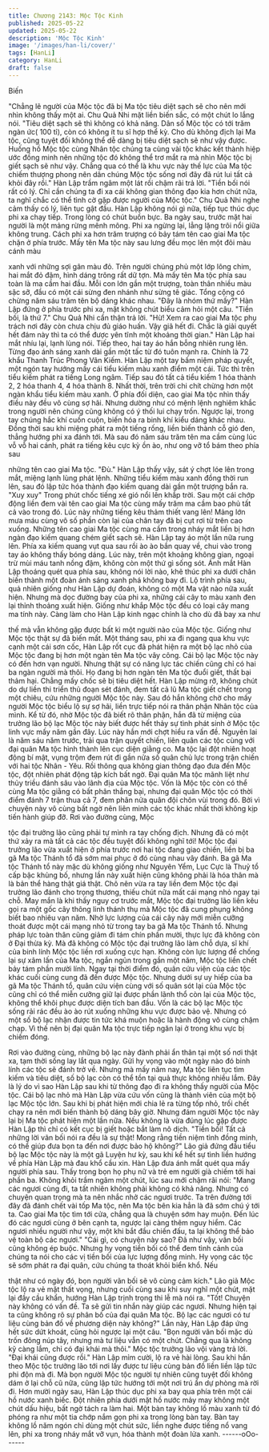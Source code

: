 ```yaml
---
title: Chương 2143: Mộc Tộc Kinh
published: 2025-05-22
updated: 2025-05-22
description: 'Mộc Tộc Kinh'
image: '/images/han-li/cover/'
tags: [HanLi]
category: HanLi
draft: false
---
```


Biến

"Chẳng lẽ người của Mộc tộc đã bị Ma tộc tiêu diệt sạch sẽ cho
nên mới nhìn không thấy một ai. Chu Quả Nhi mặt liền biến sắc,
có một chút lo lắng nói.
"Tiêu diệt sạch sẽ thì không có khả năng. Dân số Mộc tộc có tới
trăm ngàn ức( 100 tỉ), còn có không ít tu sĩ hợp thể kỳ. Cho dù
không địch lại Ma tộc, cũng tuyệt đối không thể dễ dàng bị tiêu
diệt sạch sẽ như vậy được. Huống hồ Mộc tộc cùng Nhân tộc
chúng ta cùng vài tộc khác kết thành hiệp ước đồng minh nên
những tộc đó không thể trơ mắt ra mà nhìn Mộc tộc bị giết sạch
sẽ như vậy. Chẳng qua có thể là khu vực này thế lực của Ma tộc
chiếm thượng phong nên dân chúng Mộc tộc sống nơi đây đã rút
lui tất cả khỏi đây rồi." Hàn Lập trầm ngâm một lát rồi chậm rãi trả
lời.
"Tiền bối nói rất có lý. Chỉ cần chúng ta đi xa cái không gian thông
đạo kia hơn chút nữa, ta nghĩ chắc có thể tình cờ gặp được
người của Mộc tộc." Chu Quả Nhi nghe cảm thấy có lý, liên tục
gật đầu.
Hàn Lập không nói gì nữa, tiếp tục thúc dục phi xa chạy tiếp.
Trong lòng có chút buồn bực.
Ba ngày sau, trước mặt hai người là một mảng rừng mênh mông.
Phi xa ngừng lại, lẳng lặng trôi nổi giữa không trung.
Cách phi xa hơn trăm trượng có bảy tám tên cao giai Ma tộc chặn
ở phía trước.
Mấy tên Ma tộc này sau lưng đều mọc lên một đôi màu cánh màu

xanh với những sợi gân màu đỏ. Trên người chúng phủ một lớp
lông chim, hai mắt đỏ đậm, hình dáng trông rất dữ tợn.
Mà mấy tên Ma tộc phía sau toàn là ma cầm hai đầu. Mỗi con lớn
gần một trượng, toàn thân nhiều màu sặc sỡ, đầu có một cái sừng
đen nhánh như sừng tê giác. Tổng cộng có chừng năm sáu trăm
tên bộ dáng khác nhau.
"Đây là nhóm thứ mấy?" Hàn Lập đứng ở phía trước phi xa, mặt
không chút biểu cảm hỏi một câu.
"Tiền bối, là thứ 7." Chu Quả Nhi cẩn thận trả lời.
"Hừ! Xem ra cao giai Ma tộc phụ trách nơi đây còn chưa chịu đủ
giáo huấn. Vậy giã hết đi. Chắc là giải quyết hết đám này thì ta có
thể được yên tĩnh một khoảng thời gian." Hàn Lập hai mắt nhíu
lại, lạnh lùng nói.
Tiếp theo, hai tay áo hắn bỗng nhiên rung lên. Từng đạo ánh sáng
xanh dài gần một tấc từ đó tuôn mạnh ra. Chính là 72 khẩu Thanh
Trúc Phong Vân Kiếm.
Hàn Lập một tay bấm niệm pháp quyết, một ngón tay hướng mấy
cái tiểu kiếm màu xanh điểm một cái.
Tức thì trên tiểu kiếm phát ra tiếng Long ngâm. Tiếp sau đó tất cả
tiểu kiếm 1 hóa thành 2, 2 hóa thanh 4, 4 hóa thành 8.
Nhất thời, trên trời chi chít chừng hơn một ngàn khẩu tiểu kiếm
màu xanh.
Ở phía đối diện, cao giai Ma tộc nhìn thấy điều này đều vô cùng
sợ hãi. Nhưng dường như có mệnh lệnh nghiêm khắc trong người
nên chúng cũng không có ý thối lui chạy trốn. Ngược lại, trong tay
chúng hắc khí cuồn cuộn, biến hóa ra binh khí kiểu dáng khác
nhau. Đồng thời sau khi miệng phát ra một tiếng rống, liền biến
thành cỗ gió đen, thẳng hướng phi xa đánh tới.
Mà sau đó năm sáu trăm tên ma cầm cùng lúc vỗ vỗ hai cánh,
phát ra tiếng kêu cực kỳ ồn ào, như ong vỡ tổ bám theo phía sau

những tên cao giai Ma tộc.
"Đù."
Hàn Lập thấy vậy, sát ý chợt lóe lên trong mắt, miệng lạnh lùng
phát lệnh.
Những tiểu kiếm màu xanh đồng thời run lên, sau đó lập tức hóa
thành đạo kiếm quang dài gần một trượng bắn ra.
"Xuy xuy" Trong phút chốc tiếng xé gió nổi lên khắp trời. Sau một
cái chớp động liền đem vài tên cao giai Ma tộc cùng mấy trăm ma
cầm bao phủ tất cả vào trong đó.
Lúc này những tiếng kêu thảm thiết vang lên!
Mảng lớn mưa máu cùng vô số phần còn lại của chân tay đã bị
cụt rơi từ trên cao xuống. Những tên cao giai Ma tộc cùng ma
cầm trong nháy mắt liền bị hơn ngàn đạo kiếm quang chém giết
sạch sẽ.
Hàn Lập tay áo một lần nữa rung lên. Phía xa kiếm quang vụt qua
sau rồi ào ào bắn quay về, chui vào trong tay áo không thấy bóng
dáng.
Lúc này, trên một khoảng không gian, ngoại trừ mùi máu tanh
nồng đậm, không còn một thứ gì sống sót.
Ánh mắt Hàn Lập thoáng quét qua phía sau, không nói lời nào,
khẽ thúc phi xa dưới chân biến thành một đoàn ánh sáng xanh
phá không bay đi.
Lộ trình phía sau, quả nhiên giống như Hàn Lập dự đoán, không
có một Ma vật nào nữa xuất hiện.
Nhưng mà dọc đường bay của phi xa, những cái cây to màu xanh
đen lại thỉnh thoảng xuất hiện. Giống như khắp Mộc tộc đều có
loại cây mang ma tính này.
Càng làm cho Hàn Lập kinh ngạc chính là cho dù đã bay xa như

thế mà vẫn không gặp được bất kì một người nào của Mộc tộc.
Giống như Mộc tộc thật sự đã biến mất.
Một tháng sau, phi xa đi ngang qua khu vực cạnh một cái sơn
cốc, Hàn Lập rốt cục đã phát hiện ra một bộ lạc nhỏ của Mộc tộc
đang bị hơn một ngàn tên Ma tộc vây công.
Cái bộ lạc Mộc tộc này có đến hơn vạn người. Nhưng thật sự có
năng lực tác chiến cũng chỉ có hai ba ngàn người mà thôi. Họ
đang bị hơn ngàn tên Ma tộc đuổi giết, thất bại thảm hại. Chẳng
mấy chốc sẽ bị tiêu diệt hết.
Hàn Lập mừng rỡ, không chút do dự liền thi triển thủ đoạn sét
đánh, đem tất cả lũ Ma tộc giết chết trong một chiêu, cứu những
người Mộc tộc này.
Sau đó hắn không chờ cho mấy người Mộc tộc biểu lộ sự sợ hãi,
liền trực tiếp nói ra thân phận Nhân tộc của mình.
Kể từ đó, nhờ Mộc tộc đã biết rõ thân phận, hắn đã từ miệng của
trưởng lão bộ lạc Mộc tộc này biết được hết thảy sự tình phát sinh
ở Mộc tộc linh vực mấy năm gần đây. Lúc này hắn mới chợt hiểu
ra vấn đề.
Nguyên lai là năm sáu năm trước, trải qua trận quyết chiến, liên
quân các tộc cùng với đại quân Ma tộc hình thành lên cục diện
giằng co.
Ma tộc lại đột nhiên hoạt động bí mật, vụng trộm đem rút đi gần
nửa số quân chủ lực trong trận chiến với hai tộc Nhân - Yêu. Rồi
thông qua không gian thông đạo đưa đến Mộc tộc, đột nhiên phát
động tập kích bất ngờ.
Đại quân Ma tộc mãnh liệt như thủy triều đánh sâu vào lãnh địa
của Mộc tộc. Vốn là Mộc tộc còn có thể cùng Ma tộc giằng có bất
phân thắng bại, nhưng đại quân Mộc tộc có thời điểm đánh 7 trận
thua cả 7, đem phân nửa quân đội chôn vùi trong đó.
Bởi vì chuyện này vô cùng bất ngờ nên liên minh các tộc khác
nhất thời không kịp tiến hành giúp đỡ. Rơi vào đường cùng, Mộc

tộc đại trưởng lão cũng phải tự mình ra tay chống địch.
Nhưng đã có một thứ xảy ra mà tất cả các tộc đều tuyệt đối không
nghĩ tới!
Mộc tộc đại trưởng lão vừa xuất hiện ở phía trước nơi hai tộc
đang giao chiến, liền bị ba gã Ma tộc Thánh tổ đã sớm mai phục ở
đó cùng nhau vây đánh.
Ba gã Ma tộc Thánh tổ này mặc dù không giống như Nguyên
Yểm, Lục Cực là Thuỷ tổ cấp bậc khủng bố, nhưng lần này xuất
hiện cũng không phải là hóa thân mà là bản thể hàng thật giá thật.
Chõ nên vừa ra tay liền đem Mộc tộc đại trưởng lão đánh cho
trọng thương, thiếu chút nữa mất cái mạng nhỏ ngay tại chỗ.
May mắn là khi thấy nguy cơ trước mắt, Mộc tộc đại trưởng lão
liền kêu gọi ra một gốc cây thông linh thánh thụ mà Mộc tộc đã
cung phụng không biết bao nhiêu vạn năm. Nhờ lực lượng của cái
cây này mới miễn cưỡng thoát được một cái mạng nhỏ từ trong
tay ba gã Ma tộc Thánh tổ. Nhưng pháp lực toàn thân cũng giảm
đi tám chín phần mười, thực lực đã không còn ở Đại thừa kỳ.
Mà đã không có Mộc tộc đại trưởng lão làm chỗ dựa, sĩ khí của
binh lính Mộc tộc liền rơi xuống cực hạn. Không còn lực lượng để
chống lại sự xâm lấn của Ma tộc, ngắn ngủn trong gần một năm,
Mộc tộc liền chết bảy tám phần mười lính.
Ngay tại thời điểm đó, quân cứu viện của các tộc khác cuối cùng
cung đã đến được Mộc tộc.
Nhưng dưới sự uy hiếp của ba gã Ma tộc Thánh tổ, quân cứu viện
cùng với số quân sót lại của Mộc tộc cũng chỉ có thể miễn cưỡng
giữ lại được phần lãnh thổ còn lại của Mộc tộc, không thể khôi
phục được diện tích ban đầu.
Vốn là các bộ lạc Mộc tộc sống rải rác đều ào ào rút xuống những
khu vực được bảo vệ. Nhưng có một số bộ lạc nhận được tin tức
khá muộn hoặc là hành động vô cùng chậm chạp. Vì thế nên bị
đại quân Ma tộc trực tiếp ngăn lại ở trong khu vực bị chiếm đóng.

Rơi vào đường cùng, những bộ lạc này đành phải ẩn thân tại một
số nơi thật xa, tạm thời sống lay lắt qua ngày. Gửi hy vọng vào
một ngày nào đó binh lính các tộc sẽ đánh trở về.
Nhưng mà mấy năm nay, Ma tộc liên tục tìm kiếm và tiêu diệt, số
bộ lạc còn có thể tồn tại quả thực không nhiều lắm.
Đây là lý do vì sao Hàn Lập sau khi từ thông đạo đi ra không thấy
người của Mộc tộc.
Cái bộ lạc nhỏ mà Hàn Lập vừa cứu vốn cũng là thành viên của
một bộ lạc Mộc tộc lớn. Sau khi bị phát hiện mới chia lẻ ra từng
tốp nhỏ, trối chết chạy ra nên mới biến thành bộ dáng bây giờ.
Nhưng đám người Mộc tộc này lại bị Ma tộc phát hiện một lần
nữa. Nếu không là vừa đúng lúc gặp được Hàn Lập thì chỉ có kết
cục bị giết hoặc bắt làm nô dịch.
"Tiền bối! Tất cả những lời vãn bối nói ra đều là sự thật! Mong
rằng tiền niệm tình đồng minh, có thể giúp đưa bọn ta đến nơi
được bảo hộ không?" Lão giả đứng đầu tiểu bộ lạc Mộc tộc này là
một gã Luyện hư kỳ, sau khi kể hết sự tình liền hướng về phía
Hàn Lập mà đau khổ cầu xin.
Hàn Lập đưa ánh mắt quét qua mấy người phía sau. Thấy trong
bọn họ phụ nữ và trẻ em người già chiếm tới hai phần ba. Không
khỏi trầm ngâm một chút, lúc sau mới chậm rãi nói: "Mang các
ngươi cùng đi, ta tất nhiên không phải không có khả năng. Nhưng
có chuyện quan trọng mà ta nên nhắc nhở các ngươi trước. Ta
trên đường tới đây đã đánh chết vài tốp Ma tộc, nên Ma tộc bên
kia hẳn là đã sớm chú ý tới ta. Cao giai Ma tộc tìm tới cửa, chẳng
qua là chuyện sớm hay muộn. Đến lúc đó các ngươi cùng ở bên
cạnh ta, ngược lại càng thêm nguy hiểm. Các ngươi nhiều người
như vậy, một khi bắt đầu chiến đấu, ta lại không thể bảo vệ toàn
bộ các ngươi."
"Cái gì, có chuyện này sao? Đã như vậy, vãn bối cũng không ép
buộc. Nhưng hy vọng tiền bối có thể đem tình cảnh của chúng ta
nói cho các vị tiền bối của lực lượng đồng minh. Hy vọng các tộc
sẽ sớm phát ra đại quân, cứu chúng ta thoát khỏi biển khổ. Nếu

thật như có ngày đó, bọn người vãn bối sẽ vô cùng cảm kích."
Lão giả Mộc tộc lộ ra vẻ mặt thất vọng, nhưng cuối cùng sau khi
suy nghĩ một chút, mặt lại đầy cầu khẩn, hướng Hàn Lập trịnh
trọng thi lễ mà nói ra.
"Tốt! Chuyện này không có vấn đề. Ta sẽ gửi tin nhắn này giúp
các ngươi. Nhưng hiện tại ta cũng không rõ sự phân bố của đại
quân Ma tộc. Bộ lạc các ngươi có tư liệu cùng bản đồ về phương
diện này không?" Lần này, Hàn Lập đáp ứng hết sức dứt khoát,
cũng hỏi ngược lại một câu.
"Bọn người vãn bối mặc dù trốn đông núp tây, nhưng mà tư liệu
vẫn có một chút. Chẳng qua là không kỹ càng lắm, chỉ có đại khái
mà thôi." Mộc tộc trưởng lão vội vàng trả lời.
"Đại khái cũng được rồi." Hàn Lập mỉm cười, lộ ra vẻ hài lòng.
Sau khi hắn theo Mộc tộc trưởng lão tới nơi lấy được tư liệu cùng
bản đồ liền liền lập tức phi độn mà đi.
Mà bọn người Mộc tộc người tự nhiên cũng tuyệt đối không dám
ở lại chỗ cũ nữa, cũng lập tức hướng tới một nơi trú ẩn dự phòng
mà rời đi.
Hơn mười ngày sau, Hàn Lập thúc dục phi xa bay qua phía trên
một cái hồ nước xanh biếc. Đột nhiên phía dưới mặt hồ nước
mảy may không một chút dấu hiệu, bất ngờ tách ra làm hai. Một
bàn tay không lồ màu xanh từ đó phóng ra như một tia chớp nắm
gọn phi xa trong lòng bàn tay.
Bàn tay không lồ năm ngón chỉ dùng một chút sức, liền nghe
được tiếng nổ vang lên, phi xa trong nháy mắt vỡ vụn, hóa thành
một đoàn lửa xanh.
------oOo------
